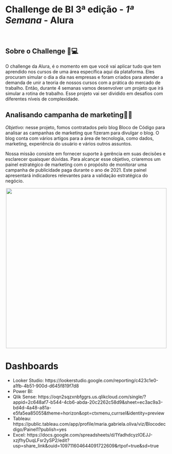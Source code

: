 **<h1>Challenge de BI 3ª edição - <i>1ª Semana</i> - Alura</h1>**
<br>
<h2>Sobre o Challenge 🤿💻 </h2>

<p>O challenge da Alura, é o momento em que você vai aplicar tudo que tem aprendido nos cursos de uma área específica aqui da plataforma. Eles procuram simular o dia a dia nas empresas e foram criados para atender a demanda de unir a teoria de nossos cursos com a prática do mercado de trabalho.
Então, durante 4 semanas vamos desenvolver um projeto que irá simular a rotina de trabalho. Esse projeto vai ser dividido em desafios com diferentes níveis de complexidade.</p>

<h2>Analisando campanha de marketing👩‍💻 </h2>

<p><i>Objetivo:</i> nesse projeto, fomos contratados pelo blog Bloco de Código para analisar as campanhas de marketing que fizeram para divulgar o blog. O blog conta com vários artigos para a área de tecnologia, como dados, marketing, experiência do usuário e vários outros assuntos.</p>

<p>Nossa missão consiste em fornecer suporte à gerência em suas decisões e esclarecer quaisquer dúvidas. Para alcançar esse objetivo, criaremos um painel estratégico de marketing com o propósito de monitorar uma campanha de publicidade paga durante o ano de 2021. Este painel apresentará indicadores relevantes para a validação estratégica do negócio.</p>

<div align="center">
<img src="https://i.imgur.com/EHBYy9m.png" width="500px" />
</div>

<h1>Dashboards</h1>

<ul>
<li>Looker Studio: https://lookerstudio.google.com/reporting/c423c1e0-a1fb-4b51-900d-d645f819f7d8
<li>Power BI:
<li>Qlik Sense: https://oqn2sqzxnbfggrs.us.qlikcloud.com/single/?appid=2c648af7-b544-4cb6-abda-20c2262c58d9&sheet=ec3ac9a3-bd4d-4a48-a81a-e5fa5ea85055&theme=horizon&opt=ctxmenu,currsel&identity=preview
<li>Tableau: https://public.tableau.com/app/profile/maria.gabriela.oliva/viz/Blocodecdigo/Painel1?publish=yes
<li>Excel: https://docs.google.com/spreadsheets/d/1YadhdcyzIOEJJ-xzjfhyDuqLFsr2ySP2/edit?usp=share_link&ouid=109711604644091722609&rtpof=true&sd=true
</ul>

